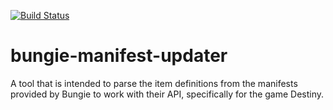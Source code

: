 [![Build Status](https://travis-ci.org/Rking788/bungie-manifest-updater.svg?branch=master)](https://travis-ci.org/Rking788/bungie-manifest-updater)

# bungie-manifest-updater
A tool that is intended to parse the item definitions from the manifests provided by Bungie to work with their API, specifically for the game Destiny.
